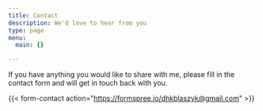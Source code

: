```yaml
---
title: Contact
description: We'd love to hear from you
type: page
menu:
  main: {}

---
```


If you have anything you would like to share with me, please fill in the contact form and will get in touch back with you.

{{< form-contact action="https://formspree.io/dhkblaszyk@gmail.com"  >}}
